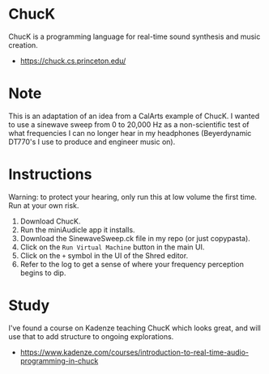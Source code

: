 # ChucK
ChucK is a programming language for real-time sound synthesis and music creation. 

- https://chuck.cs.princeton.edu/

# Note
This is an adaptation of an idea from a CalArts example of ChucK. I wanted to use a sinewave sweep from 0 to 20,000 Hz as a non-scientific test of what frequencies I can no longer hear in my headphones (Beyerdynamic DT770's I use to produce and engineer music on). 

# Instructions

Warning: to protect your hearing, only run this at low volume the first time. Run at your own risk. 

1. Download ChucK.
2. Run the miniAudicle app it installs.
3. Download the SinewaveSweep.ck file in my repo (or just copypasta).
4. Click on the `Run Virtual Machine` button in the main UI.
5. Click on the `+` symbol in the UI of the Shred editor.
6. Refer to the log to get a sense of where your frequency perception begins to dip.

# Study

I've found a course on Kadenze teaching ChucK which looks great, and will use that to add structure to ongoing explorations.

- https://www.kadenze.com/courses/introduction-to-real-time-audio-programming-in-chuck
